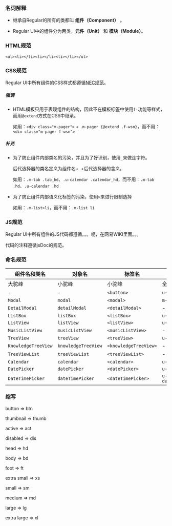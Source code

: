 ### 名词解释

- 继承自Regular的所有的类都叫 **组件（Component）** 。

- Regular UI中的组件分为两类，**元件（Unit）** 和 **模块（Module）**。

### HTML规范

```
<ul><li></li><li></li><li></li></ul>
```

### CSS规范

Regular UI中所有组件的CSS样式都遵循[NEC规范](http://nec.netease.com/standard/css-sort.html)。

##### 强调

- HTML模板只用于表现组件的结构，因此不在模板标签中使用`f-`功能等样式，而用`@extend`方式在CSS中继承。

  如用：`<div class="m-pager">` + `.m-pager {@extend .f-wsn}`，而不用：`<div class="m-pager f-wsn">`

##### 补充

- 为了防止组件内部类名的污染，并且为了好识别，使用`_`来做连字符。

  后代选择器的类名定义为组件名+`_`+后代选择器的含义。

  如用：`.m-tab .tab_hd`、`.u-calendar .calendar_hd`，而不用：`.m-tab .hd`、`.u-calendar .hd`

- 为了防止组件内部语义化标签的污染，使用`>`来进行限制选择

  如用：`.m-list>li`，而不用：`.m-list li`

### JS规范

Regular UI中所有组件的JS代码都遵循。。。呃，在网易WIKI里面。。。

代码的注释遵循jsDoc的规范。

### 命名规范

| 组件名和类名      | 对象名         | 标签名       | CSS类名        |　JS文件名  |  CSS文件名  |
| ------------------  | ------------------ | ------------------ | ---------------- | ------- | ------- |
| 大驼峰              | 小驼峰             | 小驼峰           | 全小写           | 与标签名一致 | 与CSS类名一致 |
| -             | -           | `<button>`            | `u-btn`  | - | `btn.mcss` |
| `Modal`             | `modal`            | `<modal>`            | `m-modal`  | `modal.js` | `modal.mcss` |
| `DetailModal`       | `detailModal`      | `<detailModal>`      | - | `detailModal.js` | - |
| `ListBox`           | `listBox`          | `<listBox>`          | `u-listbox` | `listBox.js` | `listbox.mcss` |
| `ListView`          | `listView`         | `<listView>`         | `u-listview` | `listView.js` | `listview.mcss` |
| `MusicListView`     | `musicListView`    | `<musicListView>`    | - | `musicListView.js` | - |
| `TreeView`          | `treeView`         | `<treeView>`         | `u-treeview` | `treeView.js` | `treeview.mcss` |
| `KnowledgeTreeView` | `knowledgeTreeView`| `<knowledgeTreeView>`| -         | `knowledgeTreeView.js` | - |
| `TreeViewList`      | `treeViewList`     | `<treeViewList>`     | -     | - | - |
| `Calendar`          | `calendar`         | `<calendar>`         | `u-calendar`         | `calendar.js` | `calendar.mcss` |
| `DatePicker`        | `datePicker`       | `<datePicker>`       | `u-datepicker`       | `datePicker.js` | `datepicker.mcss` |
| `DateTimePicker`    | `dateTimePicker`   | `<dateTimePicker>`   | `u-datetimepicker`   | `dateTimePicker.js` | `datetimepicker.mcss` |

### 缩写

button => btn

thumbnail => thumb

active => act

disabled => dis

head => hd

body => bd

foot => ft


extra small => xs

small => sm

medium => md

large => lg

extra large => xl
